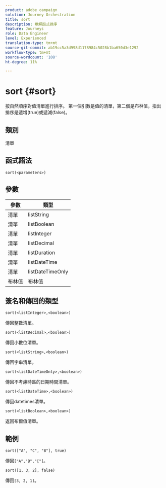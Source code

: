 ```yaml
---
product: adobe campaign
solution: Journey Orchestration
title: sort
description: 瞭解函式排序
feature: Journeys
role: Data Engineer
level: Experienced
translation-type: tm+mt
source-git-commit: ab19cc5a3d998d1178984c5028b1ba650d3e1292
workflow-type: tm+mt
source-wordcount: '108'
ht-degree: 11%

---
```



# sort {#sort}

按自然順序對值清單進行排序。 第一個引數是值的清單，第二個是布林值，指出排序是遞增(true)或遞減(false)。

## 類別

清單

## 函式語法

`sort(<parameters>)`

## 參數

| 參數 | 類型 |
|-----------|------------------|
| 清單 | listString |
| 清單 | listBoolean |
| 清單 | listInteger |
| 清單 | listDecimal |
| 清單 | listDuration |
| 清單 | listDateTime |
| 清單 | listDateTimeOnly |
| 布林值 | 布林值 |

## 簽名和傳回的類型

`sort(<listInteger>,<boolean>)`

傳回整數清單。

`sort(<listDecimal>,<boolean>)`

傳回小數位清單。

`sort(<listString>,<boolean>)`

傳回字串清單。

`sort(<listDateTimeOnly>,<boolean>)`

傳回不考慮時區的日期時間清單。

`sort(<listDateTime>,<boolean>)`

傳回datetimes清單。

`sort(<listBoolean>,<boolean>)`

返回布爾值清單。

## 範例

`sort(["A", "C", "B"], true)`

傳回`["A","B","C"]`。

`sort([1, 3, 2], false)`

傳回`[3, 2, 1]`。
